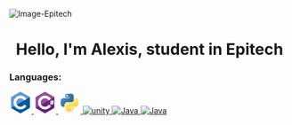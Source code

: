 ![Image-Epitech](https://newsroom.ionis-group.com/wp-content/uploads/2021/10/LOGO-EPITECH-BASELINE-QUADRI-2021.png)
<h1 align="center">Hello, I'm Alexis, student in Epitech</h1>

### **Languages**:
<p align="left"> <a href="https://www.cprogramming.com/" target="_blank" rel="noreferrer"> <img src="https://raw.githubusercontent.com/devicons/devicon/master/icons/c/c-original.svg" alt="c" width="40" height="40"/> </a> <a href="https://www.w3schools.com/cs/" target="_blank" rel="noreferrer"> <img src="https://raw.githubusercontent.com/devicons/devicon/master/icons/csharp/csharp-original.svg" alt="csharp" width="40" height="40"/> </a> <a href="https://www.linux.org/" target="_blank" rel="noreferrer"> <img src="https://raw.githubusercontent.com/devicons/devicon/master/icons/python/python-original.svg" alt="python" width="40" height="40"/> </a> <a href="https://unity.com/" target="_blank" rel="noreferrer"> <img src="https://www.vectorlogo.zone/logos/unity3d/unity3d-icon.svg" alt="unity" width="40" height="40"/> </a> <a href="https://www.cprogramming.com/" target="_blank" rel="noreferrer"> <img src="https://logoeps.com/wp-content/uploads/2011/06/java-logo-vector.png" alt="Java" width="40" height="40"/> </a> <a href="https://www.cprogramming.com/" target="_blank" rel="noreferrer"> <img src="https://th.bing.com/th/id/R.2395ce87da3f91b4cdb179ec21ce7768?rik=9742j907NCeMAw&pid=ImgRaw&r=0" alt="Java" width="40" height="40"/> </a> </p>
